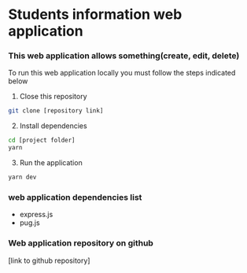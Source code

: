 # Students information web application

### This web application allows something(create, edit, delete)

To run this web application locally you must follow the steps indicated below

1. Close this repository

```bash
git clone [repository link]
```

2. Install dependencies

```bash
cd [project folder]
yarn
```

3. Run the application

```bash
yarn dev
```

### web application dependencies list

- express.js
- pug.js

### Web application repository on github

[link to github repository]
